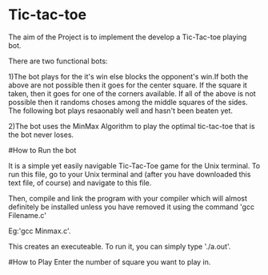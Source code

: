 # Tic-tac-toe
The aim of the Project is to implement the develop a Tic-Tac-toe playing bot. 

There are two functional bots:

1)The bot plays for the it's win else blocks the opponent's win.If both the above are not possible then it goes for the center square.
If the square it taken, then it goes for one of the corners available. If all of the above is not possible then it randoms choses among
the middle squares of the sides. The following bot plays resaonably well and hasn't been beaten yet. 

2)The bot uses the MinMax Algorithm to play the optimal tic-tac-toe that is the bot never loses.


#How to Run the bot

It is a simple yet easily navigable Tic-Tac-Toe game for the Unix terminal. To run this file, go
to your Unix terminal and (after you have downloaded this text file, of course) and
navigate to this file. 

Then, compile and link the program with your compiler which will
almost definitely be installed unless you have removed it using the command 'gcc Filename.c' 

Eg:'gcc Minmax.c'.

This creates an executeable. To run it, you can simply type './a.out'. 

#How to Play
Enter the number of square you want to play in.
